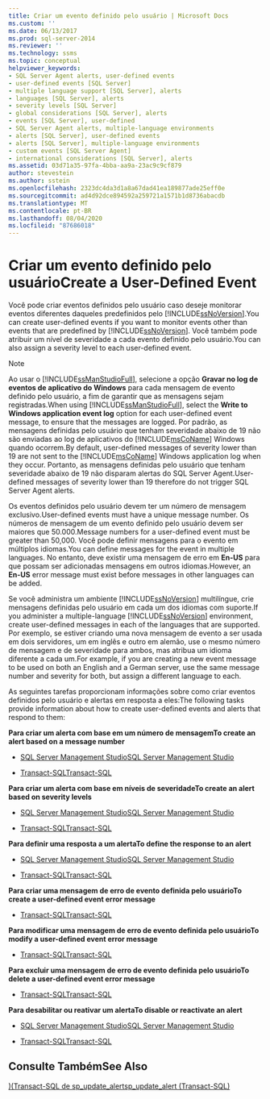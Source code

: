 ```yaml
---
title: Criar um evento definido pelo usuário | Microsoft Docs
ms.custom: ''
ms.date: 06/13/2017
ms.prod: sql-server-2014
ms.reviewer: ''
ms.technology: ssms
ms.topic: conceptual
helpviewer_keywords:
- SQL Server Agent alerts, user-defined events
- user-defined events [SQL Server]
- multiple language support [SQL Server], alerts
- languages [SQL Server], alerts
- severity levels [SQL Server]
- global considerations [SQL Server], alerts
- events [SQL Server], user-defined
- SQL Server Agent alerts, multiple-language environments
- alerts [SQL Server], user-defined events
- alerts [SQL Server], multiple-language environments
- custom events [SQL Server Agent]
- international considerations [SQL Server], alerts
ms.assetid: 03d71a35-97fa-4bba-aa9a-23ac9c9cf879
author: stevestein
ms.author: sstein
ms.openlocfilehash: 2323dc4da3d1a8a67dad41ea189877ade25eff0e
ms.sourcegitcommit: ad4d92dce894592a259721a1571b1d8736abacdb
ms.translationtype: MT
ms.contentlocale: pt-BR
ms.lasthandoff: 08/04/2020
ms.locfileid: "87686018"
---
```

# <a name="create-a-user-defined-event"></a><span data-ttu-id="afad5-102">Criar um evento definido pelo usuário</span><span class="sxs-lookup"><span data-stu-id="afad5-102">Create a User-Defined Event</span></span>
  <span data-ttu-id="afad5-103">Você pode criar eventos definidos pelo usuário caso deseje monitorar eventos diferentes daqueles predefinidos pelo [!INCLUDE[ssNoVersion](../../includes/ssnoversion-md.md)].</span><span class="sxs-lookup"><span data-stu-id="afad5-103">You can create user-defined events if you want to monitor events other than events that are predefined by [!INCLUDE[ssNoVersion](../../includes/ssnoversion-md.md)].</span></span> <span data-ttu-id="afad5-104">Você também pode atribuir um nível de severidade a cada evento definido pelo usuário.</span><span class="sxs-lookup"><span data-stu-id="afad5-104">You can also assign a severity level to each user-defined event.</span></span>  
  
> [!NOTE]  
>  <span data-ttu-id="afad5-105">Ao usar o [!INCLUDE[ssManStudioFull](../../includes/ssmanstudiofull-md.md)], selecione a opção **Gravar no log de eventos de aplicativo do Windows** para cada mensagem de evento definido pelo usuário, a fim de garantir que as mensagens sejam registradas.</span><span class="sxs-lookup"><span data-stu-id="afad5-105">When using [!INCLUDE[ssManStudioFull](../../includes/ssmanstudiofull-md.md)], select the **Write to Windows application event log** option for each user-defined event message, to ensure that the messages are logged.</span></span> <span data-ttu-id="afad5-106">Por padrão, as mensagens definidas pelo usuário que tenham severidade abaixo de 19 não são enviadas ao log de aplicativos do [!INCLUDE[msCoName](../../includes/msconame-md.md)] Windows quando ocorrem.</span><span class="sxs-lookup"><span data-stu-id="afad5-106">By default, user-defined messages of severity lower than 19 are not sent to the [!INCLUDE[msCoName](../../includes/msconame-md.md)] Windows application log when they occur.</span></span> <span data-ttu-id="afad5-107">Portanto, as mensagens definidas pelo usuário que tenham severidade abaixo de 19 não disparam alertas do SQL Server Agent.</span><span class="sxs-lookup"><span data-stu-id="afad5-107">User-defined messages of severity lower than 19 therefore do not trigger SQL Server Agent alerts.</span></span>  
  
 <span data-ttu-id="afad5-108">Os eventos definidos pelo usuário devem ter um número de mensagem exclusivo.</span><span class="sxs-lookup"><span data-stu-id="afad5-108">User-defined events must have a unique message number.</span></span> <span data-ttu-id="afad5-109">Os números de mensagem de um evento definido pelo usuário devem ser maiores que 50.000.</span><span class="sxs-lookup"><span data-stu-id="afad5-109">Message numbers for a user-defined event must be greater than 50,000.</span></span> <span data-ttu-id="afad5-110">Você pode definir mensagens para o evento em múltiplos idiomas.</span><span class="sxs-lookup"><span data-stu-id="afad5-110">You can define messages for the event in multiple languages.</span></span> <span data-ttu-id="afad5-111">No entanto, deve existir uma mensagem de erro em **En-US** para que possam ser adicionadas mensagens em outros idiomas.</span><span class="sxs-lookup"><span data-stu-id="afad5-111">However, an **En-US** error message must exist before messages in other languages can be added.</span></span>  
  
 <span data-ttu-id="afad5-112">Se você administra um ambiente [!INCLUDE[ssNoVersion](../../includes/ssnoversion-md.md)] multilíngue, crie mensagens definidas pelo usuário em cada um dos idiomas com suporte.</span><span class="sxs-lookup"><span data-stu-id="afad5-112">If you administer a multiple-language [!INCLUDE[ssNoVersion](../../includes/ssnoversion-md.md)] environment, create user-defined messages in each of the languages that are supported.</span></span> <span data-ttu-id="afad5-113">Por exemplo, se estiver criando uma nova mensagem de evento a ser usada em dois servidores, um em inglês e outro em alemão, use o mesmo número de mensagem e de severidade para ambos, mas atribua um idioma diferente a cada um.</span><span class="sxs-lookup"><span data-stu-id="afad5-113">For example, if you are creating a new event message to be used on both an English and a German server, use the same message number and severity for both, but assign a different language to each.</span></span>  
  
 <span data-ttu-id="afad5-114">As seguintes tarefas proporcionam informações sobre como criar eventos definidos pelo usuário e alertas em resposta a eles:</span><span class="sxs-lookup"><span data-stu-id="afad5-114">The following tasks provide information about how to create user-defined events and alerts that respond to them:</span></span>  
  
 <span data-ttu-id="afad5-115">**Para criar um alerta com base em um número de mensagem**</span><span class="sxs-lookup"><span data-stu-id="afad5-115">**To create an alert based on a message number**</span></span>  
  
-   [<span data-ttu-id="afad5-116">SQL Server Management Studio</span><span class="sxs-lookup"><span data-stu-id="afad5-116">SQL Server Management Studio</span></span>](create-an-alert-using-an-error-number.md)  
  
-   [<span data-ttu-id="afad5-117">Transact-SQL</span><span class="sxs-lookup"><span data-stu-id="afad5-117">Transact-SQL</span></span>](/sql/relational-databases/system-stored-procedures/sp-add-alert-transact-sql)  
  
 <span data-ttu-id="afad5-118">**Para criar um alerta com base em níveis de severidade**</span><span class="sxs-lookup"><span data-stu-id="afad5-118">**To create an alert based on severity levels**</span></span>  
  
-   [<span data-ttu-id="afad5-119">SQL Server Management Studio</span><span class="sxs-lookup"><span data-stu-id="afad5-119">SQL Server Management Studio</span></span>](create-an-alert-using-severity-level.md)  
  
-   [<span data-ttu-id="afad5-120">Transact-SQL</span><span class="sxs-lookup"><span data-stu-id="afad5-120">Transact-SQL</span></span>](/sql/relational-databases/system-stored-procedures/sp-add-alert-transact-sql)  
  
 <span data-ttu-id="afad5-121">**Para definir uma resposta a um alerta**</span><span class="sxs-lookup"><span data-stu-id="afad5-121">**To define the response to an alert**</span></span>  
  
-   [<span data-ttu-id="afad5-122">SQL Server Management Studio</span><span class="sxs-lookup"><span data-stu-id="afad5-122">SQL Server Management Studio</span></span>](../sql-server-management-studio-ssms.md)  
  
-   [<span data-ttu-id="afad5-123">Transact-SQL</span><span class="sxs-lookup"><span data-stu-id="afad5-123">Transact-SQL</span></span>](/sql/relational-databases/system-stored-procedures/sp-add-notification-transact-sql)  
  
 <span data-ttu-id="afad5-124">**Para criar uma mensagem de erro de evento definida pelo usuário**</span><span class="sxs-lookup"><span data-stu-id="afad5-124">**To create a user-defined event error message**</span></span>  
  
-   [<span data-ttu-id="afad5-125">Transact-SQL</span><span class="sxs-lookup"><span data-stu-id="afad5-125">Transact-SQL</span></span>](/sql/relational-databases/system-stored-procedures/sp-addmessage-transact-sql)  
  
 <span data-ttu-id="afad5-126">**Para modificar uma mensagem de erro de evento definida pelo usuário**</span><span class="sxs-lookup"><span data-stu-id="afad5-126">**To modify a user-defined event error message**</span></span>  
  
-   [<span data-ttu-id="afad5-127">Transact-SQL</span><span class="sxs-lookup"><span data-stu-id="afad5-127">Transact-SQL</span></span>](/sql/relational-databases/system-stored-procedures/sp-altermessage-transact-sql)  
  
 <span data-ttu-id="afad5-128">**Para excluir uma mensagem de erro de evento definida pelo usuário**</span><span class="sxs-lookup"><span data-stu-id="afad5-128">**To delete a user-defined event error message**</span></span>  
  
-   [<span data-ttu-id="afad5-129">Transact-SQL</span><span class="sxs-lookup"><span data-stu-id="afad5-129">Transact-SQL</span></span>](/sql/relational-databases/system-stored-procedures/sp-dropmessage-transact-sql)  
  
 <span data-ttu-id="afad5-130">**Para desabilitar ou reativar um alerta**</span><span class="sxs-lookup"><span data-stu-id="afad5-130">**To disable or reactivate an alert**</span></span>  
  
-   [<span data-ttu-id="afad5-131">SQL Server Management Studio</span><span class="sxs-lookup"><span data-stu-id="afad5-131">SQL Server Management Studio</span></span>](disable-or-reactivate-an-alert.md)  
  
-   [<span data-ttu-id="afad5-132">Transact-SQL</span><span class="sxs-lookup"><span data-stu-id="afad5-132">Transact-SQL</span></span>](/sql/relational-databases/system-stored-procedures/sp-update-alert-transact-sql)  
  
## <a name="see-also"></a><span data-ttu-id="afad5-133">Consulte Também</span><span class="sxs-lookup"><span data-stu-id="afad5-133">See Also</span></span>  
 [<span data-ttu-id="afad5-134">&#41;&#40;Transact-SQL de sp_update_alert</span><span class="sxs-lookup"><span data-stu-id="afad5-134">sp_update_alert &#40;Transact-SQL&#41;</span></span>](/sql/relational-databases/system-stored-procedures/sp-update-alert-transact-sql)  
  
  
